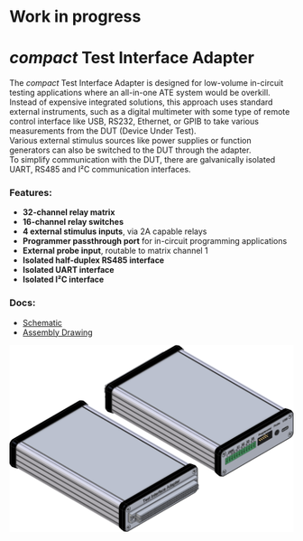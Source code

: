 # Work in progress

# *compact* Test Interface Adapter

The *compact* Test Interface Adapter is designed for low-volume in-circuit testing applications where an all-in-one ATE system would be overkill.  
Instead of expensive integrated solutions, this approach uses standard external instruments, such as a digital multimeter with some type of remote control interface like USB, RS232, Ethernet, or GPIB to take various measurements from the DUT (Device Under Test).  
Various external stimulus sources like power supplies or function generators can also be switched to the DUT through the adapter.  
To simplify communication with the DUT, there are galvanically isolated UART, RS485 and I²C communication interfaces.

### Features:

- **32-channel relay matrix**
- **16-channel relay switches**
- **4 external stimulus inputs**, via 2A capable relays
- **Programmer passthrough port** for in-circuit programming applications
- **External probe input**, routable to matrix channel 1
- **Isolated half-duplex RS485 interface**
- **Isolated UART interface**
- **Isolated I²C interface**

### Docs:

- [Schematic](docs/schematic.pdf)
- [Assembly Drawing](docs/Assembly_Drawing.pdf)

![image](docs/Render.png)